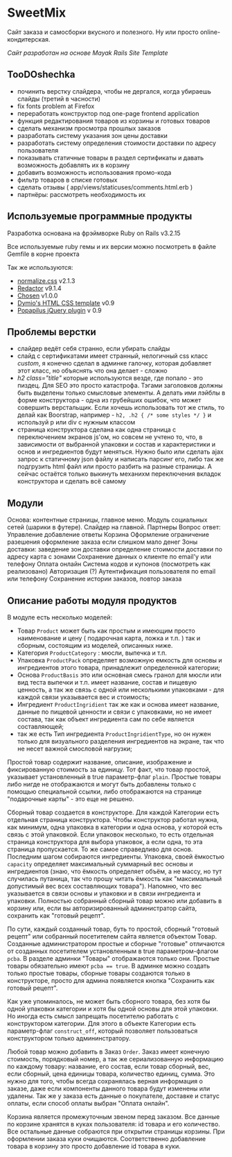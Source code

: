 SweetMix
========

Сайт заказа и самосборки вкусного и полезного. Ну или просто online-кондитерская.

*Сайт разработан на основе Mayak Rails Site Template*

TooDOshechka
------------
- починить верстку слайдера, чтобы не дергался, когда убираешь слайды (третий в часности)
- fix fonts problem at Firefox
- переработать конструктор под one-page frontend application
- функция редактирования товаров из корзины и готовых товаров
- сделать механизм просмотра прошлых заказов
- разработать систему указания зон цены доставки
- разработать систему определения стоимости доставки по адресу пользователя
- показывать статичные товары в раздел сертификаты и давать возможность добавлять их в корзину
- добавить возможность использования промо-кода
- фильтр товаров в списке готовых
- сделать отзывы ( app/views/staticuses/comments.html.erb )
- партнёры: рассмотреть необходимость их


Используемые программные продукты
---------------------------------

Разработка основана на фрэймворке Ruby on Rails v3.2.15

Все используемые ruby гемы и их версии можно посмотреть в файле Gemfile в корне проекта

Так же используются:

  - [normalize.css](http://necolas.github.io/normalize.css/) v2.1.3
  - [Redactor](http://imperavi.com/redactor/) v9.1.4
  - [Chosen](http://harvesthq.github.io/chosen/) v1.0.0
  - [Dymio's HTML CSS template](https://github.com/dymio/html-css-template) v0.9
  - [Popapilus jQuery plugin](https://github.com/dymio/popapilus) v 0.9


Проблемы верстки
----------------

- слайдер ведёт себя странно, если убирать слайды
- слайд с сертификатами имеет странный, нелогичный css класс *custom*, я конечно сделал в админке галочку, которая добавляет этот класс, но объяснять что она делает - сложно
- *h2 class="title"* которые используются везде, где попало - это пиздец. Для SEO это просто катастрофа. Тэгами заголовков должны быть выделены только смысловые элементы. А делать ими лэйблы в форме конструктора - одна из грубейших ошибок, что может совершить верстальщик. Если хочешь использовать тот же стиль, то делай как Boorstrap, например - `h2, .h2 { /* some styles */ }` и используй p или div с нужным классом
- страница конструктора сделана как одна страница с переключением экранов js'ом, но совсем не учтено то, что, в зависимости от выбранной упаковки и состав и характеристики и основ и ингредиентов будут меняться. Нужно было или сделать ajax запрос к статичному json файлу и написать парсинг его, либо так же подгрузить html файл или просто разбить на разные страницы. А сейчас остаётся только выкинуть механихм переключения вкладок конструктора и сделать всё самому


Модули
------

Основа: контентные страницы, главное меню.
Модуль социальных сетей (шарики в футере).
Слайдер на главной.
Партнеры
Вопрос ответ:
  Управление
  добавление
  ответы
Корзина
Оформление
  ограничение разешения оформление заказа если слишком мало денег
Зоны доставки:
  заведение зон доставки
  определение стоимости доставки по адресу
  карта с зонами
Сохранение данных о клиенте по email'у или телефону
Оплата онлайн
Система кодов и купонов (посмотреть как реализовано)
Авторизация (?)
  Аутентификация пользователя по email или телефону
  Сохранение истории заказов, повтор заказа


Описание работы модуля продуктов
--------------------------------

В модуле есть несколько моделей:

- Товар `Product` может быть как простым и имеющим просто наименование и цену ( подарочная карта, ложка и т.п. ) так и сборным, состоящим из моделей, описанных ниже.
- Категория `ProductCategory` : мюсли, выпечка и т.п.
- Упаковка `ProductPack` определяет возможную емкость для основы и ингредиентов этого товара, принадлежит определенной категории;
- Основа `ProductBasis` это или основная смесь гранол для мюсли или вид теста выпечки и т.п. имеет название, состав и пищевую ценность, а так же связь с одной или несколькими упаковками - для каждой связи указывается вес и стоимость;
- Ингредиент `ProductIngridient` так же как и основа имеет название, данные по пищевой ценности и связи с упаковками, но не имеет состава, так как объект ингредиента сам по себе является составляющей;
- так же есть Тип ингредиента `ProductIngridientType`, но он нужен только для визуального разделения ингредиентов на экране, так что не несет важной смословой нагрузки;

Простой товар содержит название, описание, изображение и фиксированную стоимость за единицу. Тот факт, что товар простой, указывает установленный в true параметр-флаг `plain`. Простые товары либо нигде не отображаются и могут быть добавлены только с помощью специальной ссылки, либо отображаются на странице "подарочные карты" - это еще не решено.

Сборный товар создается в конструкторе. Для каждой Категории есть отдельная страница конструктора. Чтобы конструктор работал нужна, как минимум, одна упаковка в категории и одна основа, у которой есть связь с этой упаковкой. Если упаковок несколько, то есть отдельная страница конструктора для выбора упаковок, а если одна, то эта страница пропускается. То же самое справедливо для основ. Последним шагом собираются ингредиенты. Упаковка, своей ёмкостью `capacity` определяет максимальный суммарный вес основы и ингредиентов (знаю, что ёмкость определяет объём, а не массу, но тут случилась путаница, так что прошу читать ёмкость как "максимальный допустимый вес всех составляющих товара"). Напомню, что вес указывается в связи основы и упаковки и в связи ингредиента и упаковки.
Полностью собранный сборный товар можно или добавить в корзину или, если вы авторизированный администратор сайта, сохранить как "готовый рецепт".

По сути, каждый созданный товар, буть то простой, сборный "готовый рецепт" или собранный посетителем сайта является объектом Товар. Созданные администратором простые и сборные "готовые" отличаются от созданных посетителем установленным в true параметром-флагом `pcba`. В разделе админки "Товары" отображаются только они. Простые товары обязательно имеют `pcba == true`. В админке можно создать только простые товары, сборные товары создаются только в конструкторе, просто для админа появляется кнопка "Сохранить как готовый рецепт".

Как уже упоминалось, не может быть сборного товара, без хотя бы одной упаковки категории и хотя бы одной основы для этой упаковки. Но иногда есть смысл запрещать посетителю работать с конструктором категории. Для этого в объекте Категории есть параметр-флаг `construct_off`, который позволяет пользоваться конструктором только админинстратору.

Любой товар можно добавить в Заказ `Order`. Заказ имеет конечную стоимость, порядковый номер, а так же сериализованную информацию по каждому товару: название, его состав, если товар сборный, вес, если сборный, цена единицы товара, количество единиц, сумма. Это нужно для того, чтобы всегда сохранялась верная информация о заказе, даже если компоненты данного товара будут изменены или удалены. Так же у заказа есть данные о покупателе, доставке и статус оплаты, если способ оплаты выбран "Оплата онлайн".

Корзина является промежуточным звеном перед заказом. Все данные по корзине хранятся в куках пользователя: id товара и его количество. Все остальные данные собраются при открытии страницы корзины. При оформлении заказа куки очищаются. Соответственно добавление товара в корзину это просто добавление id товара в куки.

